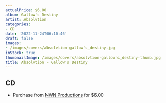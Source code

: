 ```yaml
---
actualPrice: $6.00
album: Gallow's Destiny
artist: Absolvtion
categories:
- CD
date: '2022-11-24T06:10:46'
draft: false
images:
- /images/covers/absolvtion-gallow's_destiny.jpg
inStock: true
thumbnailImage: /images/covers/absolvtion-gallow's_destiny-thumb.jpg
title: Absolvtion - Gallow's Destiny
---
```


## CD
* Purchase from [NWN Productions](http://shop.nwnprod.com/index.php?route=product/product&path=93&product_id=4596&sort=pd.name&order=ASC) for $6.00
